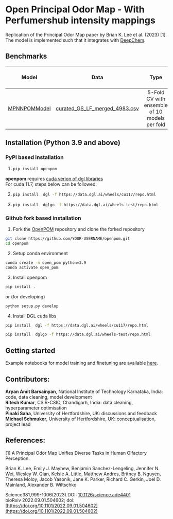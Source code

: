 # Open Principal Odor Map - With Perfumershub intensity mappings
Replication of the Principal Odor Map paper by Brian K. Lee et al. (2023) \[1\].
The model is implemented such that it integrates with [DeepChem](https://github.com/deepchem/deepchem ).

## Benchmarks
| Model    | Data      | Type  | ROC-AUC Score |
| :------------: |   :---:       |   :---:       | :--------: |
| [MPNNPOMModel](https://github.com/ARY2260/openpom/blob/74e964eb5b1086badcb3e3ba47df3528259d7000/openpom/models/mpnn_pom.py)        |  [curated_GS_LF_merged_4983.csv](https://github.com/ARY2260/openpom/blob/74e964eb5b1086badcb3e3ba47df3528259d7000/openpom/data/curated_datasets/curated_GS_LF_merged_4983.csv)       | 5-Fold CV with ensemble of 10 models per fold   | 0.8872

## Installation (Python 3.9 and above)
### PyPI based installation
1. ```bash
   pip install openpom
   ```

**openpom** requires [cuda verion of dgl libraries](https://www.dgl.ai/pages/start.html)<br>
For cuda 11.7, steps below can be followed:

2. ```bash
   pip install  dgl -f https://data.dgl.ai/wheels/cu117/repo.html
   ```
3. ```bash
   pip install  dglgo -f https://data.dgl.ai/wheels-test/repo.html
   ```

### Github fork based installation
1. Fork the [OpenPOM](https://github.com/ARY2260/openpom) repository
and clone the forked repository

```bash
git clone https://github.com/YOUR-USERNAME/openpom.git
cd openpom
```

2. Setup conda environment
```bash
conda create -n open_pom python=3.9
conda activate open_pom
```

3. Install openpom

```bash
pip install .
```

or (for developing)
```bash
python setup.py develop
```
4. Install DGL cuda libs
```bash
pip install  dgl -f https://data.dgl.ai/wheels/cu117/repo.html

pip install  dglgo -f https://data.dgl.ai/wheels-test/repo.html
```

## Getting started
Example notebooks for model training and finetuning are available [here](https://github.com/ARY2260/openpom/tree/main/examples).

## Contributors:
**Aryan Amit Barsainyan**, National Institute of Technology Karnataka, India: code, data cleaning, model development<br/>
**Ritesh Kumar**, CSIR-CSIO, Chandigarh, India: data cleaning, hyperparameter optimisation<br/>
**Pinaki Saha**, University of Hertfordshire, UK: discussions and feedback<br/>
**Michael Schmuker**, University of Hertfordshire, UK: conceptualisation, project lead<br/>

## References:
\[1\] A Principal Odor Map Unifies Diverse Tasks in Human Olfactory Perception.<br/>

Brian K. Lee, Emily J. Mayhew, Benjamin Sanchez-Lengeling, Jennifer N. Wei, Wesley W. Qian, Kelsie A. Little, Matthew Andres, Britney B. Nguyen, Theresa Moloy, Jacob Yasonik, Jane K. Parker, Richard C. Gerkin, Joel D. Mainland, Alexander B. Wiltschko<br/>

Science381,999-1006(2023).DOI: [10.1126/science.ade4401](https://doi.org/10.1126/science.ade4401) <br/>
bioRxiv 2022.09.01.504602; doi: [https://doi.org/10.1101/2022.09.01.504602](https://doi.org/10.1101/2022.09.01.504602)
